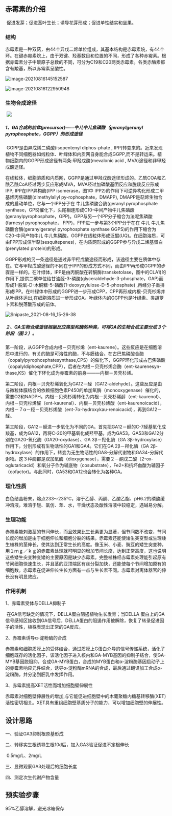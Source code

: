 ﻿## 赤霉素的介绍

​	促进发芽；促进茎叶生长；诱导花芽形成；促进单性结实和坐果。

### 结构

赤霉素是一种双萜，由44个异戊二烯单位组成，其基本结构是赤霉素烷，有44个环。在键赤霉素烷上，由于双键、羟基数目和位置的不同，形成了各种赤霉素。根据赤霉素分子中碳原子总数的不同，可分为C19和C20两类赤霉素。各类赤酶素都含有羧基，所以赤霉素呈酸性。

![image-20210816145152587](https://gitee.com/gary2095/bucket.gitee.io/raw/master/202108161451696.png)

![image-20210816122950948](https://gitee.com/gary2095/bucket.gitee.io/raw/master/202108161229046.png)

### 	生物合成途径

​	![](https://gitee.com/gary2095/bucket.gitee.io/raw/master/202108151700416.png)

##### 1、GA合成的前体(precursor)—--牛儿牛儿焦磷酸（geranylgeranyl pyrophosphate，GGPP）的形成途径

​     GGPP是由异戊烯二磷酸(isopentenyl diphos-phate , IPP)转变来的。近来发现植物不同细胞器如线粒体、叶绿体和内质网自身能合成GGPP,而不是转运来。植物细胞内的GGPP形成途径有两条:甲羟戊酸(mevalonic acid , MVA)途径和非甲羟戊酸途径。

在线粒体，细胞溶质和内质网，GGPP是通过甲羟戊酸途径形成的。乙酰COA和乙酰乙酰CoA经过两步反应形成MVA，MVA经过加磷酸基团反应和脱羧反应形成IPP; IPP在IPP异构酶(IPP isomerase，图1中 IPP2)的作用下可逆异构化形成二甲基烯丙焦磷酸(dimethylallyl  py-rophosphate，DMAPP), DMAPP是萜烯生物合成的启动单位，它与一个IPP分子在 牛儿焦磷酸合酶(geranyl pyrophosphate synthase，GPS)催化下，头尾相连形成C10-中间产物牛儿焦磷酸(geranylpyrophosphate，GPP)。GPP与另一个IPP分子缩合为法呢焦磷酸(farnesyl pyrophosphate， FPP)，FPP进一步与第3个IPP分于在在 牛儿 牛儿焦磷酸合酶(geranylgeranyl pyrophosphate synthase GGPS)的作用下缩合为C20-中间产物牛儿 牛儿焦磷酸。GGPP在线粒体形成泛醌(UQ)。在细胞溶质，可由FPP形成倍半萜(sesquitepenes)，在内质网形成的GGPP参与异戊二烯基蛋白(prenylated protein)的形成。

GGPP形成的另一条途径是通过非甲羟戊酸途径而形成，该途径主要在质体中存在。它与甲羟戊酸途径的不同在于IPP的形成方式不同，而由IPP再形成GGPP的步骤是一样的。在叶绿体，IPP是由丙酮酸在转酮酶(transketolase，图中的CLA1)的作用下,提供二碳单位给甘油醛-3-磷酸(glyceraldehyde-3-phosphate，GAP)而形成1-脱氧-D-木酮糖-5-磷酸(1-deoxyxylulose-D-5-phosphate) ,再经分子重排形成IPP。在叶绿体中形成的GGPP进一步形成CPP，CPP再形成内根-贝壳杉烯并从叶绿体运出,在细胞溶质进一步形成GA。叶绿体内的GGPP也是叶绿素、类胡箩卜素和脱落酸形成的前体。

![Snipaste_2021-08-16_15-26-38](https://gitee.com/gary2095/bucket.gitee.io/raw/master/202108161546513.png)
 

##### ２、GA生物合成途径根据反应类型和酶的种类，可将GA的生物合成主要分成３个阶段（图２）。

 

​     第一阶段，从GGPP合成内根－贝壳杉烯（ent-kaurene）。这些反应是在细胞溶质中进行的，有关的酶是可溶性的酶，不与膜结合。在古巴焦磷酸合酶（copalylpyrophosphatesynthase,CPS）的催化下，GGPP环化形成古巴焦磷酸（copalyldiphosphate,CPP），后者在内根－贝壳杉烯合酶（ent-kaurenesyn-thase,KS）催化下环化成为赤霉素的前身———内根－贝壳杉烯。

​     第二阶段，内根－贝壳杉烯氧化为GA12－醛（GA12-aldehyde）。这些反应是由与微粒体膜结合的依赖细胞色素P450的单加氧酶（monooxygenase）催化的，需要O2和NADPH。内根－贝壳杉烯转化为内根－贝壳杉烯醇（ent-kaurenol）、内根－贝壳杉烯醛（ent-kaurenal）、内根－贝壳杉烯酸（ent-kaurenoicacid），内根－７α－羟－贝壳杉烯酸（ent-7α-hydroxykau-renoicacid），再到GA12－醛。

​     第三阶段，GA12－醛进一步氧化为不同的GA。首先把GA12－醛的C-7醛基氧化成羧基，成为GA12，再将C-20的甲基氧化成羟甲基，成为GA53。GA53和GA12分别在GA20-氧化酶（GA20-oxydase）、GA 3β－羟化酶（GA 3β-hydroxylase）作用下，分别形成有生物活性的GA1和GA4。它们在GA 2β－羟化酶（GA 2β-hydroxylase）的作用下，转变为无生物活性的GA8-分解代谢物和GA34-分解代谢物。这３种酶都是双加氧酶（dioxygenase），需要２－酮戊二酸（2-ox-oglutaricacid）和氧分子作为辅底物（cosubstrate），Fe2+和抗坏血酸为辅因子（cofactor)。与此同时，GA53和GA12也会转化为各种GA。

### 理化性质

​	白色结晶粉末，熔点233～235℃，溶于乙醇、丙酮、乙酸乙酯、pH6.2的磷酸缓冲溶液，难溶于醚、氯仿、苯、水，干燥状态及酸性溶液中较稳定，遇碱易分解。

### 生理功能

赤霉素能刺激茎的节间伸长，而且效果比生长素更为显著，但节间数不改变，节间长度的增加是由于细胞伸长和细胞分裂的结果。赤霉素还能使矮生突变型或生理矮生植株的茎伸长，使其达到正常生长的高度。像玉米、小麦、豌豆的矮生突变种，用１ｍｇ／ｋｇ的赤霉素处理就可明显的增加节间长度，达到正常高度，这也说明这些矮生突变种变矮的主要原因是缺少赤霉素。完整植株经赤霉素处理能引起原有节间细胞快速生长，并且茎的亚顶端区有丝分裂加快，还能使每个节间增加原有的细胞数。赤霉素在促进伸长生长方面有一点与生长素不同。赤霉素对离体器官的伸长没有明显效应。

### 作用机制

1、赤霉素受体与DELLA抑制子

​	在GA信号缺乏的情况下，DELLA蛋白阻遏植物生长发育；当DELLA 蛋白上的GA信号感知区接收到GA信号后，DELLA蛋白的阻遏作用被解除，恢复了转录促进因子的活性，植株表现出正常的GA反应。

2、赤霉素诱导α-淀粉酶的合成

​	赤霉素和细胞质膜上的受体结合，通过质膜上G蛋白介导的信号传递系统，活化了细胞既存的活化因子，该活化因子进入核内和GA-MYB基因的抑制子结合，使GA-MYB基因脱阻抑，合成GA-MYB蛋白，合成的MYB蛋白和α-淀粉酶基因启动子上的赤霉素响应元件结合，诱导α-淀粉酶mRNA的合成，最后通过翻译加工合成α-淀粉酶，并分泌到胚乳中发挥作用。

3、赤霉素提高XET活性而增加细胞壁伸展性

​	赤霉素对细胞壁伸展性的增加,与它能促进细胞壁中的木葡聚糖内糖基转移酶(XET)活性密切相关。XET具有重组细胞壁基质分子的能力，可以增加细胞壁的伸展性。

## 设计思路

一、验证GA3抑制根原基形成

二、转移实生根诱导生根10d后，加入GA3验证促进不定根伸长

​	0.5mg/L、2mg/L

三、显微观察GA3处理后的细胞长度

四、测定次生代谢产物含量

## 预实验步骤

95%乙醇溶解，避光冰箱保存